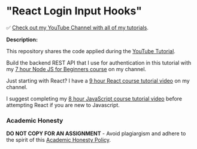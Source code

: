 # "React Login Input Hooks"

✅ [Check out my YouTube Channel with all of my tutorials](https://www.youtube.com/DaveGrayTeachesCode).

**Description:**

This repository shares the code applied during the [YouTube Tutorial](https://youtu.be/eQrbjvn_fSc). 

Build the backend REST API that I use for authentication in this tutorial with my [7 hour Node JS for Beginners course](https://youtu.be/f2EqECiTBL8) on my channel.

Just starting with React? I have a [9 hour React course tutorial video](https://youtu.be/RVFAyFWO4go) on my channel.  

I suggest completing my [8 hour JavaScript course tutorial video](https://youtu.be/EfAl9bwzVZk) before attempting React if you are new to Javascript.

### Academic Honesty

**DO NOT COPY FOR AN ASSIGNMENT** - Avoid plagiargism and adhere to the spirit of this [Academic Honesty Policy](https://www.freecodecamp.org/news/academic-honesty-policy/).
